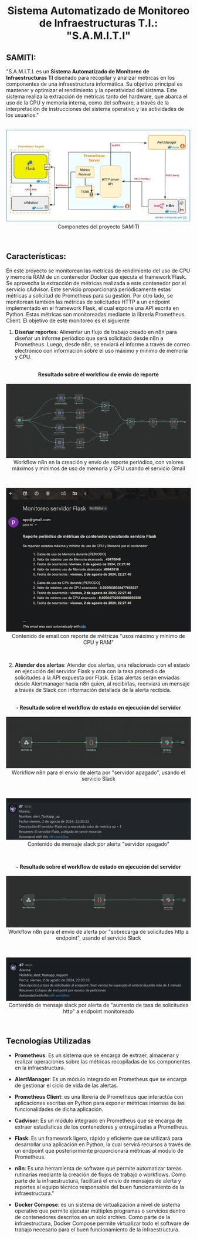 <h1 align="center">Sistema Automatizado de Monitoreo de Infraestructuras T.I.: "S.A.M.I.T.I"</h1>

## SAMITI:

"S.A.M.I.T.I. es un **Sistema Automatizado de Monitoreo de Infraestructuras TI** diseñado para recopilar y analizar métricas en los componentes de una infraestructura informática. Su objetivo principal es mantener y optimizar el rendimiento y la operatividad del sistema.
Este sistema realiza la extracción de métricas tanto del hardware, que abarca el uso de la CPU y memoria interna, como del software, a través de la interpretación de instrucciones del sistema operativo y las actividades de los usuarios."</br></br>

<p align="center">
  <img src="./documentos/img-readme/modulos-SAMI.jpg" alt="Componetes del proyecto" style="max-width: 100%" /></br>
  <span style="font-size: 13;">Componetes del proyecto SAMITI</span>
  </p></br>

## Características:

En este proyecto se monitorean las métricas de rendimiento del uso de CPU y memoria RAM de un contenedor Docker que ejecuta el framework Flask. Se aprovecha la extracción de métricas realizada a este contenedor por el servicio cAdvisor. Este servicio proporcionará periódicamente estas métricas a solicitud de Prometheus para su gestión. Por otro lado, se monitorean también las métricas de solicitudes HTTP a un endpoint implementado en el framework Flask, el cual expone una API escrita en Python. Estas métricas son monitoreadas mediante la librería Prometheus Client. El objetivo de este monitoreo es el siguiente

1. **Diseñar reportes**: Alimentar un flujo de trabajo creado en n8n para diseñar un informe periódico que será solicitado desde n8n a Prometheus. Luego, desde n8n, se enviará el informe a través de correo electrónico con información sobre el uso máximo y mínimo de memoria y CPU.</br></br>

<p align="center">
<strong> Resultado sobre el workflow de envio de reporte</strong></br></br>
  <img src="./documentos/img-readme/mvp-sami-reporte.jpg" alt="Workflow n8n para la creación de reporte"/> </br>
  <span style="font-size: 13;">Workflow n8n en la creación y envío de reporte periódico, con valores máximos y mínimos de uso de memoria y CPU usando el servicio Gmail</span>
  </p></br>

<p align="center">
  <img src="./documentos/img-readme/email-reporte.jpg" alt="Contenido de email con reporte de métricas usos máximo y mínimo de CPU y RAM" /></br>
  <span style="font-size: 13;">Contenido de email con reporte de métricas "usos máximo y mínimo de CPU y RAM"</span></br>
  </p></br>

2. **Atender dos alertas**: Atender dos alertas, una relacionada con el estado en ejecución del servidor Flask y otra con la tasa promedio de solicitudes a la API expuesta por Flask. Estas alertas serán enviadas desde Alertmanager hacia n8n quien, al recibirlas, reenviará un mensaje a través de Slack con información detallada de la alerta recibida. </br></br>

  <p align="center">
  <strong> - Resultado sobre el workflow de estado en ejecución del servidor</strong></br></br>
    <img src="./documentos/img-readme/mvp-sami-alert-up.jpg" alt="Workflow n8n para el envio de alerta por servidor apagado, usando el servicio Slack" /> </br>
    <span style="font-size: 13;">Workflow n8n para el envio de alerta por "servidor apagado", usando el servicio Slack</span>
  </p></br>

 <p align="center">
  <img src="./documentos/img-readme/alert_flaskapp_up.jpg" alt="Contenido de mensaje slack por alerta servidor apagado"/></br>
  <span style="font-size: 13;">Contenido de mensaje slack por alerta "servidor apagado"</span>
  </p></br>

  <p align="center">
  <strong> - Resultado sobre el workflow de estado en ejecución del servidor</strong></br></br>
  <img src="./documentos/img-readme/mvp-sami-alert-http.jpg" alt="Contenido de mensaje slack por alerta desobrecarga de solicitudes http"  /></br>
  <span style="font-size: 13;">Workflow n8n para el envio de alerta por "sobrecarga de solicitudes http a endpoint", usando el servicio Slack</span>
  </p></br>

  <p align="center">
  <img src="./documentos/img-readme/alert_flaskapp_request.jpg" alt="Contenido de mensaje slack por aumento de tasa de solicitudes http a endpoint"  /></br>
  <span style="font-size: 13;">Contenido de mensaje slack por alerta de "aumento de tasa de solicitudes http" a endpoint monitoreado</span>
  </p></br>

## Tecnologías Utilizadas

- **Prometheus**: Es un sistema que se encarga de extraer, almacenar y realizar operaciones sobre las métricas recopiladas de los componentes en la infraestructura.

- **AlertManager**: Es un módulo integrado en Prometheus que se encarga de gestionar el ciclo de vida de las alertas.

- **Prometheus Client**: es una librería de Prometheus que interactúa con aplicaciones escritas en Python para exponer métricas internas de las funcionalidades de dicha aplicación.

- **Cadvisor**: Es un módulo integrado en Prometheus que se encarga de extraer estadísticas de los contenedores y entregárselas a Prometheus.

- **Flask**: Es un framework ligero, rápido y eficiente que se utilizará para desarrollar una aplicación en Python, la cual servirá recursos a través de un endpoint que posteriormente proporcionará métricas al módulo de Prometheus.

- **n8n**: Es una herramienta de software que permite automatizar tareas rutinarias mediante la creación de flujos de trabajo o workflows. Como parte de la infraestructura, facilitará el envío de mensajes de alerta y reportes al equipo técnico responsable del buen funcionamiento de la infraestructura."

- **Docker Compose**: es un sistema de virtualización a nivel de sistema operativo que permite ejecutar múltiples programas o servicios dentro de contenedores descritos en un solo archivo. Como parte de la infraestructura, Docker Compose permite virtualizar todo el software de trabajo necesario para el buen funcionamiento de la infraestructura.
